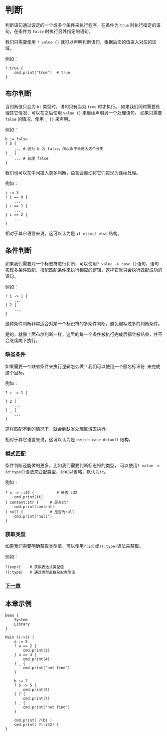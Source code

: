 # 判断
判断语句通过设定的一个或多个条件来执行程序，在条件为 `true` 时执行指定的语句，在条件为 `false` 时执行另外指定的语句。

我们只需要使用 `? value {}` 就可以声明判断语句，根据后面的值进入对应的区域。

例如：
```
? true {
    cmd.print("true")  # true
}
```
## 布尔判断
当判断值只会为 `bl` 类型时，语句只有当为 `true` 时才执行。
如果我们同时需要处理其它情况，可以在之后使用 `value {}` 来继续声明另一个处理语句。
如果只需要 `false` 的情况，使用 `_ {}` 来声明。

例如：
```
b := false
? b {
    ... # 因为 b 为 false，所以永不会进入这个分支 
} _ {
    ... # 处理 false
}
```

我们也可以在中间插入更多判断，语言会自动将它们实现为连续处理。

例如：
```
i := 3
? i == 0 {
    ...
} i == 1 {
    ...
} i == 2 {
    ...
}
```

相对于其它语言来说，这可以认为是 `if elseif else` 结构。
## 条件判断
如果我们需要对一个标志符进行判断，可以使用`? value -> case {}`语句，语句实现多条件匹配，搭配匹配条件来执行相应的逻辑，这样它就只会执行匹配成功的语句。

例如：
```
? i -> 1 {
    ...
} 2 {
    ...
}
```
这种条件判断非常适合对某一个标识符的多条件判断，避免编写过多的判断条件。

是的，就像上面布尔判断一样，这里的每一个条件被执行完成后都会被结束，并不会继续向下执行。

### 缺省条件
如果需要一个缺省条件来执行逻辑怎么做？我们可以使用一个匿名标识符`_`来完成这个目标。

例如：
```
? i -> 1 {
    ...
} 2 {
    ...
} _ {
    ...
}
```
这样匹配不到的情况下，就会到缺省处理区域去执行。

相对于其它语言来说，这可以认为是 `switch case default` 结构。

### 模式匹配
条件判断还能做的更多，比如我们需要判断标志符的类型，
可以使用`? value -> id:type{}`语法来匹配类型，`id`可以省略，默认为`it`。

例如：
```
? x -> :i32 {          # 是否 i32
    cmd.print(it)
} content:str {     # 是否str
    cmd.print(content)
} null {            # 是否为null
    cmd.print("null")
}
```
### 获取类型
如果我们需要明确获取类型值，可以使用`?(id)`或`?(:type)`语法来获取。

例如：
```
?(expr)    # 获取表达式类型值
?(:type)   # 通过类型直接获取类型值
```
### [下一章](循环.md)

## 本章示例
```
Demo {
    System
    Library
}

Main ()->() {
    a := 5
    ? a == 2 { 
        cmd.print(2) 
    } a == 4 { 
        cmd.print(4) 
    } _ { 
        cmd.print("not find") 
    }

    b := 7
    ? b -> 5 { 
        cmd.print(5) 
    } 7 { 
        cmd.print(7) 
    } _ { 
        cmd.print("not find") 
    }

    cmd.print( ?(b) )
    cmd.print( ?(:i32) )
}
```